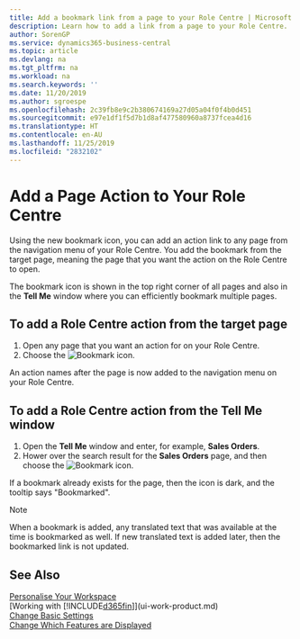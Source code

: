 ```yaml
---
title: Add a bookmark link from a page to your Role Centre | Microsoft Docs
description: Learn how to add a link from a page to your Role Centre.
author: SorenGP
ms.service: dynamics365-business-central
ms.topic: article
ms.devlang: na
ms.tgt_pltfrm: na
ms.workload: na
ms.search.keywords: ''
ms.date: 11/20/2019
ms.author: sgroespe
ms.openlocfilehash: 2c39fb8e9c2b380674169a27d05a04f0f4b0d451
ms.sourcegitcommit: e97e1df1f5d7b1d8af477580960a8737fcea4d16
ms.translationtype: HT
ms.contentlocale: en-AU
ms.lasthandoff: 11/25/2019
ms.locfileid: "2832102"
---
```

# <a name="add-a-page-action-to-your-role-center"></a>Add a Page Action to Your Role Centre
Using the new bookmark icon, you can add an action link to any page from the navigation menu of your Role Centre. You add the bookmark from the target page, meaning the page that you want the action on the Role Centre to open.

The bookmark icon is shown in the top right corner of all pages and also in the **Tell Me** window where you can efficiently bookmark multiple pages.

## <a name="to-add-a-role-center-action-from-the-target-page"></a>To add a Role Centre action from the target page
1. Open any page that you want an action for on your Role Centre.
2. Choose the ![Bookmark](media/ui_bookmark_icon.png "Bookmark") icon.

An action names after the page is now added to the navigation menu on your Role Centre.

## <a name="to-add-a-role-center-action-from-the-tell-me-window"></a>To add a Role Centre action from the Tell Me window
1. Open the **Tell Me** window and enter, for example, **Sales Orders**.
2. Hower over the search result for the **Sales Orders** page, and then choose the ![Bookmark](media/ui_bookmark_icon.png "Bookmark") icon.

If a bookmark already exists for the page, then the icon is dark, and the tooltip says "Bookmarked".

> [!NOTE]  
> When a bookmark is added, any translated text that was available at the time is bookmarked as well. If new translated text is added later, then the bookmarked link is not updated.

## <a name="see-also"></a>See Also
[Personalise Your Workspace](ui-personalization-user.md)  
[Working with [!INCLUDE[d365fin](includes/d365fin_md.md)]](ui-work-product.md)  
[Change Basic Settings](ui-change-basic-settings.md)  
[Change Which Features are Displayed](ui-experiences.md)  
